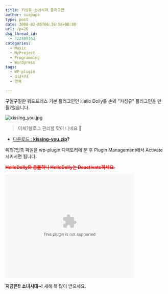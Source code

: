 ```yaml
---
title: 키싱유-소녀시대 플러그인
author: suapapa
type: post
date: 2008-02-05T06:16:58+00:00
url: /p=26
dsq_thread_id:
  - 722489363
categories:
  - Music
  - MyProject
  - Programming
  - Wordpress
tags:
  - WP-plugin
  - 소녀시대
  - 연예

---
```

구질구질한 워드프레스 기본 플러그인인 Hello Dolly를 손봐 "키싱유" 플러그인을 만들?었습니다.

![kissing_you.jpg][1] 

> 이제?블로그 관리할 맛이 나네요 🙂



  * [다운로드 : **kissing-you.zip**][2]**?** 

위의?압축 파일을 wp-plugin 디렉토리에 푼 후 Plugin Management에서 Activate 시키시면 됩니다.

**<font color="#ff0000"><strike>HelloDolly와 충돌하니 HelloDolly는 Deactivate하세요.</strike></font>**

<embed src="http://flvs.daum.net/flvPlayer.swf?vid=W05ctC5VmfA$" allowscriptaccess="always" allowfullscreen="true" width="402" height="324">
</embed>

**지금은!! 소녀시대~!** 새해 복 많이 받으세요.

 [1]: https://asset.homin.dev/blog/2008/02/kissing_you.jpg
 [2]: https://asset.homin.dev/blog/2008/02/kissing-you.zip "kissing-you.zip"